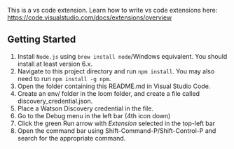 This is a vs code extension. Learn how to write vs code extensions here: https://code.visualstudio.com/docs/extensions/overview

## Getting Started
1. Install `Node.js` using `brew install node`/Windows equivalent. You should install at least version 6.x.
2. Navigate to this project directory and run `npm install`. You may also need to run `npm install -g npm`. 
3. Open the folder containing this README.md in Visual Studio Code.
4. Create an env/ folder in the loom folder, and create a file called discovery_credential.json.
5. Place a Watson Discovery credential in the file.
6. Go to the Debug menu in the left bar (4th icon down)
7. Click the green Run arrow with *Extension* selected in the top-left bar
8. Open the command bar using Shift-Command-P/Shift-Control-P and search for the appropriate command.
